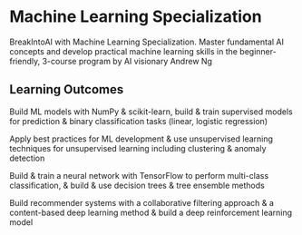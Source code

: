 # Machine Learning Specialization

BreakIntoAI with Machine Learning Specialization. Master fundamental AI concepts and develop practical machine learning skills in the beginner-friendly, 3-course program by AI visionary Andrew Ng

## Learning Outcomes
Build ML models with NumPy & scikit-learn, build & train supervised models for prediction & binary classification tasks (linear, logistic regression)

Apply best practices for ML development & use unsupervised learning techniques for unsupervised learning including clustering & anomaly detection

Build & train a neural network with TensorFlow to perform multi-class classification, & build & use decision trees & tree ensemble methods

Build recommender systems with a collaborative filtering approach & a content-based deep learning method & build a deep reinforcement learning model

